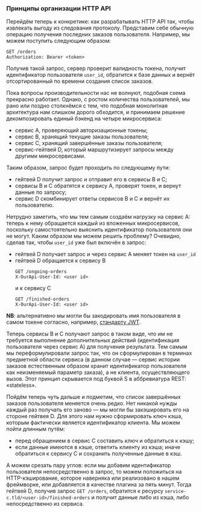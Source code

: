 ### Принципы организации HTTP API

Перейдём теперь к конкретике: как разрабатывать HTTP API так, чтобы извлекать выгоду из следования протоколу. Представим себе обычную операцию получения последних заказов пользователя. Например, мы можем поступить следующим образом:

```
GET /orders
Authorization: Bearer <token>
```

Получив такой запрос, сервер проверит валидность токена, получит идентификатор пользователя `user_id`, обратится к базе данных и вернёт отсортированный по времени создания список заказов.

Пока вопросы производительности нас не волнуют, подобная схема прекрасно работает. Однако, с ростом количества пользователей, мы рано или поздно столкнёмся с тем, что подобная монолитная архитектура нам слишком дорого обходится, и принимаем решение декомпозировать единый бэкенд на четыре микросервиса:
  * сервис A, проверяющий авторизационные токены;
  * сервис B, хранящий текущие заказы пользователя;
  * сервис C, хранящий завершённые заказы пользователя;
  * сервис-гейтвей D, который маршрутизирует запросы между другими микросервисами.

Таким образом, запрос будет проходить по следующему пути:
  * гейтвей D получит запрос и отправит его в сервисы B и C;
  * сервисы B и C обратятся к сервису A, проверят токен, и вернут данные по запросу;
  * сервис D скомбинирует ответы сервисов B и C и вернёт их пользователю.

Нетрудно заметить, что мы тем самым создаём нагрузку на сервис A: теперь к нему обращается каждый из вложенных микросервисов, поскольку самостоятельно выяснить идентификатор пользователя они не могут. Каким образом мы можем решить проблему? Очевидно, сделав так, чтобы `user_id` уже был включён в запрос:
  * гейтвей D получает запрос и через сервис A меняет токен на `user_id`
  * гейтвей D обращается к сервису B
      ```
      GET /ongoing-orders
      X-OurApi-User-Id: <user id>
      ```
      и к сервису C
      ```
      GET /finished-orders
      X-OurApi-User-Id: <user id>
      ```

**NB**: альтернативно мы могли бы закодировать имя пользователя в самом токене согласно, например, [стандарту JWT](https://www.rfc-editor.org/rfc/rfc7519).

Теперь сервисы B и C получают запрос в таком виде, что им не требуется выполнение дополнительных действий (идентификация пользователя через сервис А) для получения результата. Тем самым мы переформулировали запрос так, что он сформулирован в терминах предметной области сервиса (в данном случае — сервис истории заказов естественным образом хранит идентификатор пользователя как неизменяемый параметр заказа), а не клиента, осуществляющего вызов. Этот принцип скрывается под буквой S в аббревиатура REST: «stateless».

Пойдём теперь чуть дальше и подметим, что список завершённых заказов пользователя меняется очень редко. Нет никакой нужды каждый раз получать его заново — мы могли бы закэшировать его на стороне гейтвея D. Для этого нам нужно сформировать ключ кэша, которым фактически является идентификатор клиента. Мы можем пойти длинным путём:
  * перед обращением в сервис C составить ключ и обратиться к кэшу;
  * если данные имеются в кэше, ответить клиенту из кэша; иначе обратиться к сервису C и сохранить полученные данные в кэш.

А можем срезать пару углов: если мы добавим идентификатор пользователя непосредственно в запрос, то можем положиться на HTTP-кэширование, которое наверняка или реализовано в нашем фреймворке, или добавляется в качестве плагина за пять минут. Тогда гейтвей D, получив запрос `GET /orders`, обратится к ресурсу `service-c.tld/<user-id>/finished-orders` и получит данные либо из кэша, либо непосредственно из сервиса.

